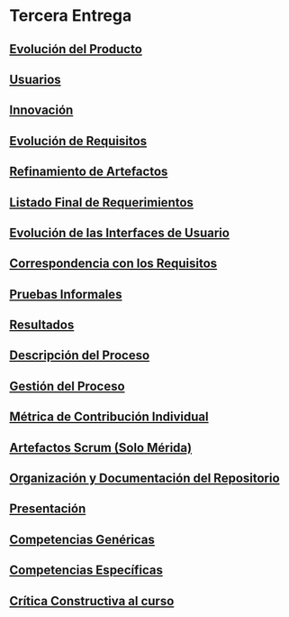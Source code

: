 # Tercera Entrega
[Evolución del Producto]()
-
[Usuarios]() 
-
[Innovación]()
-
[Evolución de Requisitos]()
-
[Refinamiento de Artefactos]()
-
[Listado Final de Requerimientos]()
-
[Evolución de las Interfaces de Usuario]()
-
[Correspondencia con los Requisitos]()
-
[Pruebas Informales ]()
-
[Resultados]()
-
[Descripción del Proceso]()
-
[Gestión del Proceso]()
-
[Métrica de Contribución Individual]()
-
[Artefactos Scrum (Solo Mérida)]()
-
[Organización y Documentación del Repositorio]()
-
[Presentación]()
-
[Competencias Genéricas]()
-
[Competencias Específicas]()
-
[Crítica Constructiva al curso]()
-
